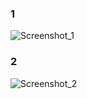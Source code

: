 ### 1
![Screenshot_1](https://user-images.githubusercontent.com/48917675/110218374-602d0e80-7e6e-11eb-90af-249c809586c7.jpg)

### 2
![Screenshot_2](https://user-images.githubusercontent.com/48917675/110218372-5efbe180-7e6e-11eb-9cd1-a16dedbb9b7d.jpg)

